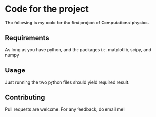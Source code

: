 # Code for the project 

The following is my code for the first project of Computational physics.

## Requirements

As long as you have python, and the packages i.e. matplotlib, scipy, and numpy


## Usage

Just running the two python files should yield required result.

## Contributing

Pull requests are welcome. For any feedback, do email me!

